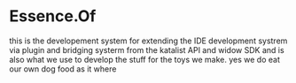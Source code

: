 # Essence.Of
this is the developement system for extending the IDE development systrem via plugin and bridging systerm from the katalist API and widow SDK and is also what we use to develop the stuff for the toys we make. yes we do eat our own dog food as it where
